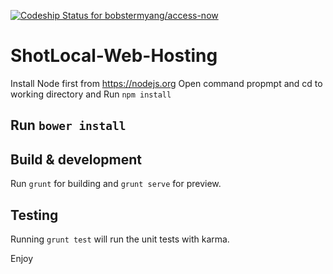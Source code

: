 [ ![Codeship Status for bobstermyang/access-now](https://codeship.com/projects/746939d0-3dff-0133-60ae-7ed35fdf0bd9/status?branch=master)](https://codeship.com/projects/102651)

# ShotLocal-Web-Hosting

Install Node first from https://nodejs.org
Open command propmpt and cd to working directory and Run `npm install`

## Run `bower install`

## Build & development

Run `grunt` for building and `grunt serve` for preview.

## Testing

Running `grunt test` will run the unit tests with karma.

Enjoy
